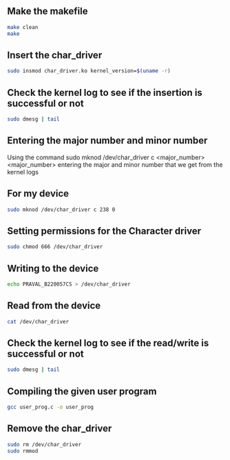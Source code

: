 ## Make the makefile

```sh
make clean
make
```

## Insert the char_driver
```sh
sudo insmod char_driver.ko kernel_version=$(uname -r)
```

## Check the kernel log to see if the insertion is successful or not
```sh
sudo dmesg | tail
```

## Entering the major number and minor number 
Using the command sudo mknod /dev/char_driver c <major_number> <major_number> entering the major and minor number that we get from the kernel logs

## For my device
```sh
sudo mknod /dev/char_driver c 238 0
```

## Setting permissions for the Character driver
```sh
sudo chmod 666 /dev/char_driver
```

## Writing to the device
```sh
echo PRAVAL_B220057CS > /dev/char_driver
```

## Read from the device
```sh
cat /dev/char_driver
```

## Check the kernel log to see if the read/write is successful or not
```sh
sudo dmesg | tail
```

## Compiling the given user program
```sh
gcc user_prog.c -o user_prog
```

## Remove the char_driver
```sh
sudo rm /dev/char_driver
sudo rmmod
```